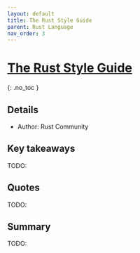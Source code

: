 ```yaml
---
layout: default
title: The Rust Style Guide
parent: Rust Language
nav_order: 3
---
```


# [The Rust Style Guide](https://doc.rust-lang.org/stable/style-guide/index.html)
{: .no_toc }

## Details
- Author: Rust Community

## Key takeaways
TODO:

## Quotes
TODO:

## Summary
TODO:
